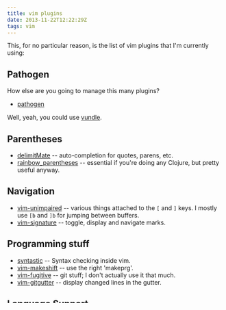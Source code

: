 ```yaml
---
title: vim plugins
date: 2013-11-22T12:22:29Z
tags: vim
---
```

This, for no particular reason, is the list of vim plugins that I'm currently using:

## Pathogen

How else are you going to manage this many plugins?

* [pathogen](https://github.com/tpope/vim-pathogen)

Well, yeah, you could use [vundle](https://github.com/gmarik/vundle).

## Parentheses

* [delimitMate](https://github.com/Raimondi/delimitMate) -- auto-completion for quotes, parens, etc.
* [rainbow_parentheses](https://github.com/kien/rainbow_parentheses.vim) -- essential if you're doing any Clojure, but pretty useful anyway.

## Navigation

* [vim-unimpaired](https://github.com/tpope/vim-unimpaired) -- various things attached to the `[` and `]` keys. I mostly use `[b` and `]b` for jumping between buffers.
* [vim-signature](https://github.com/kshenoy/vim-signature) -- toggle, display and navigate marks.

## Programming stuff

* [syntastic](https://github.com/scrooloose/syntastic) -- Syntax checking inside vim.
* [vim-makeshift](https://github.com/johnsyweb/vim-makeshift) -- use the right 'makeprg'.
* [vim-fugitive](https://github.com/tpope/vim-fugitive) -- git stuff; I don't actually use it that much.
* [vim-gitgutter](https://github.com/airblade/vim-gitgutter) -- display changed lines in the gutter.

## Language Support

* squirrel -- some syntax rules for [Squirrel](http://www.squirrel-lang.org/)
* vim-django
* vim-elixir
* vim-jade
* vim-javascript
* vim-jsbeautify
* vim-scala
* vim-scons
